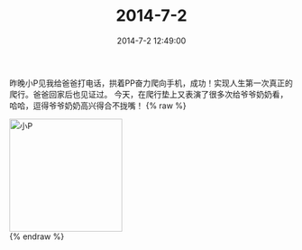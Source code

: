 ﻿---
title: 2014-7-2
date: 2014-7-2 12:49:00
tags:
categories: 妈妈
---
昨晚小P见我给爸爸打电话，拱着PP奋力爬向手机，成功！实现人生第一次真正的爬行。爸爸回家后也见证过。
今天，在爬行垫上又表演了很多次给爷爷奶奶看，哈哈，逗得爷爷奶奶高兴得合不拢嘴！
{% raw %}
<div style="width:500 px">
<div style="float:left; width:100 px"><img src="/2014-7-2/微信图片_20171010153210.jpg" width="200" alt="小P"></div>
<div style="clear:both"></div>
</div>
{% endraw %}